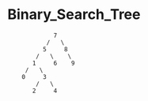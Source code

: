 # Binary_Search_Tree

                 7    
               /   \
              5     8
            /   \    \
           1     6    9
         /   \
        0     3      
            /   \
           2     4